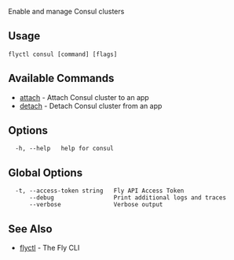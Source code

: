 Enable and manage Consul clusters

## Usage
~~~
flyctl consul [command] [flags]
~~~

## Available Commands
* [attach](/docs/flyctl/consul-attach/)	 - Attach Consul cluster to an app
* [detach](/docs/flyctl/consul-detach/)	 - Detach Consul cluster from an app

## Options

~~~
  -h, --help   help for consul
~~~

## Global Options

~~~
  -t, --access-token string   Fly API Access Token
      --debug                 Print additional logs and traces
      --verbose               Verbose output
~~~

## See Also

* [flyctl](/docs/flyctl/help/)	 - The Fly CLI

